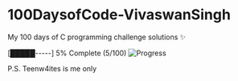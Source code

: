 # 100DaysofCode-VivaswanSingh
My 100 days of C programming challenge solutions ✨

[█████-----] 5% Complete (5/100)
![Progress](https://img.shields.io/badge/Days%20Completed-5%2F100-green)

P.S. Teenw4ites is me only

